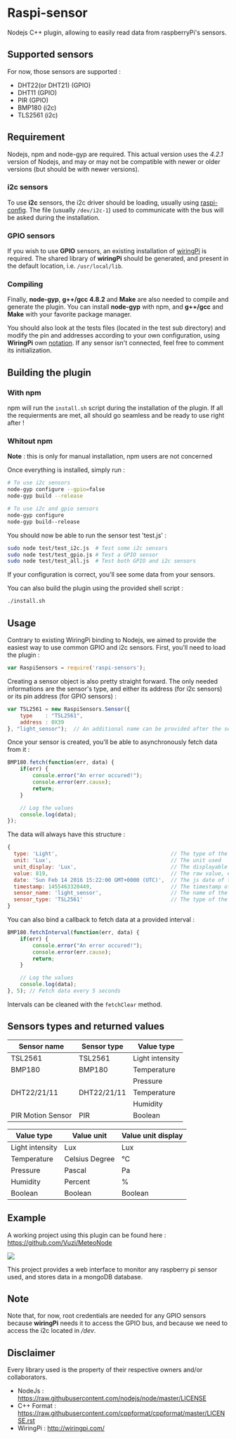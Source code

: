 # Raspi-sensor
Nodejs C++ plugin, allowing to easily read data from raspberryPi's sensors.

## Supported sensors
For now, those sensors are supported :
- DHT22(or DHT21) (GPIO)
- DHT11 (GPIO)
- PIR (GPIO)
- BMP180 (i2c)
- TLS2561 (i2c)

## Requirement
Nodejs, npm and node-gyp are required. This actual version uses the *4.2.1* version of Nodejs, and may or may not be compatible with newer or older versions (but should be with newer versions).

### i2c sensors
To use **i2c** sensors, the i2c driver should be loading, usually using [raspi-config](https://learn.adafruit.com/adafruits-raspberry-pi-lesson-4-gpio-setup/configuring-i2c). The file (usually `/dev/i2c-1`) used to communicate with the bus will be asked during the installation.

### GPIO sensors
If you wish to use **GPIO** sensors, an existing installation of [wiringPi](http://wiringpi.com/pins/) is required. The shared library of **wiringPi** should be generated, and present in the default location, i.e. `/usr/local/lib`.

### Compiling
Finally, **node-gyp**, **g++/gcc 4.8.2** and **Make** are also needed to compile and generate the plugin. You can install **node-gyp** with npm, and **g++/gcc** and **Make** with your favorite package manager.

You should also look at the tests files (located in the test sub directory) and modify the pin and addresses according to your own configuration, using **WiringPi** own [notation](http://wiringpi.com/pins/). If any sensor isn't connected, feel free to comment its initialization.

## Building the plugin

### With npm
npm will run the `install.sh` script during the installation of the plugin. If all the requierments are met, all should go seamless and be ready to use right after !

### Whitout npm
**Note** : this is only for manual installation, npm users are not concerned

Once everything is installed, simply run :
````bash
# To use i2c sensors
node-gyp configure --gpio=false
node-gyp build --release

# To use i2c and gpio sensors
node-gyp configure
node-gyp build--release
````
You should now be able to run the sensor test 'test.js' :
````bash
sudo node test/test_i2c.js  # Test some i2c sensors
sudo node test/test_gpio.js # Test a GPIO sensor
sudo node test/test_all.js  # Test both GPIO and i2c sensors
````
If your configuration is correct, you'll see some data from your sensors.

You can also build the plugin using the provided shell script :
````bash
./install.sh
````

## Usage
Contrary to existing WiringPi binding to Nodejs, we aimed to provide the easiest way to use common GPIO and i2c sensors. First, you'll need to load the plugin :
````javascript
var RaspiSensors = require('raspi-sensors');
````
Creating a sensor object is also pretty straight forward. The only needed informations are the sensor's type, and either its address (for i2c sensors) or its pin address (for GPIO sensors) :
````javascript
var TSL2561 = new RaspiSensors.Sensor({
	type    : "TSL2561",
	address : 0X39
}, "light_sensor");  // An additional name can be provided after the sensor's configuration
````
Once your sensor is created, you'll be able to asynchronously fetch data from it :
````javascript
BMP180.fetch(function(err, data) {
	if(err) {
		console.error("An error occured!");
		console.error(err.cause);
		return;
	}

	// Log the values
	console.log(data);
});
````
The data will always have this structure :
````javascript
{
  type: 'Light',                                    // The type of the value of the sensor
  unit: 'Lux',                                      // The unit used
  unit_display: 'Lux',                              // The displayable unit
  value: 819,                                       // The raw value, exprimed in the specified unit
  date: 'Sun Feb 14 2016 15:22:00 GMT+0000 (UTC)',  // The js date of the fetch
  timestamp: 1455463320449,                         // The timestamp of the previous date
  sensor_name: 'light_sensor',                      // The name of the sensor (so you can use the same callback for multiple sensors)
  sensor_type: 'TSL2561'                            // The type of the sensor
}
````
You can also bind a callback to fetch data at a provided interval :
````javascript
BMP180.fetchInterval(function(err, data) {
	if(err) {
		console.error("An error occured!");
		console.error(err.cause);
		return;
	}

	// Log the values
	console.log(data);
}, 5); // Fetch data every 5 seconds
````
Intervals can be cleaned with the `fetchClear` method.

## Sensors types and returned values
| Sensor name   | Sensor type | Value type      |
| ------------- | ----------- | --------------- |
| TSL2561       | TSL2561     | Light intensity |
| BMP180        | BMP180      | Temperature     |
|               |             | Pressure        |
| DHT22/21/11   | DHT22/21/11 | Temperature     |
|               |             | Humidity        |
| PIR Motion Sensor | PIR     | Boolean         |

| Value type      | Value unit     | Value unit display |
| --------------- | -------------- | ------------------ |
| Light intensity | Lux            | Lux                |
| Temperature     | Celsius Degree | °C                 |
| Pressure        | Pascal         | Pa                 |
| Humidity        | Percent        | %                  |
| Boolean         | Boolean        | Boolean            |

## Example
A working project using this plugin can be found here : https://github.com/Vuzi/MeteoNode

![](http://i.imgur.com/mFI8Agz.png)

This project provides a web interface to monitor any raspberry pi sensor used, and stores data in a mongoDB database.

## Note
Note that, for now, root credentials are needed for any GPIO sensors because **wiringPi** needs it to access the GPIO bus, and because we need to access the i2c located in */dev*.

## Disclaimer
Every library used is the property of their respective owners and/or collaborators.
- NodeJs : https://raw.githubusercontent.com/nodejs/node/master/LICENSE
- C++ Format : https://raw.githubusercontent.com/cppformat/cppformat/master/LICENSE.rst
- WiringPi : http://wiringpi.com/
